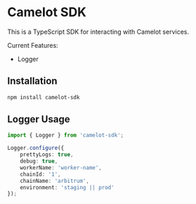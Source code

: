 # Camelot SDK

This is a TypeScript SDK for interacting with Camelot services.

Current Features:
- Logger

## Installation

```bash
npm install camelot-sdk
```

## Logger Usage

```typescript
import { Logger } from 'camelot-sdk';

Logger.configure({
    prettyLogs: true,
    debug: true,
    workerName: 'worker-name',
    chainId: '1',
    chainName: 'arbitrum',
    environment: 'staging || prod'
});
```